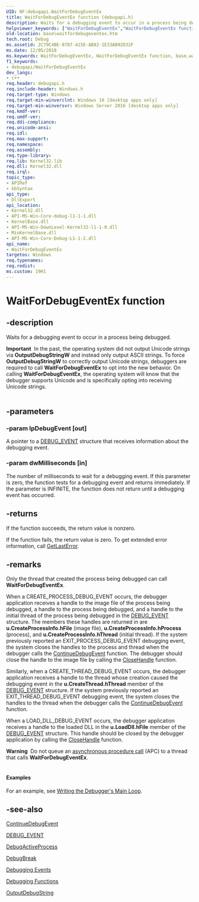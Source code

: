 ```yaml
---
UID: NF:debugapi.WaitForDebugEventEx
title: WaitForDebugEventEx function (debugapi.h)
description: Waits for a debugging event to occur in a process being debugged.helpviewer_keywords: ["WaitForDebugEventEx","WaitForDebugEventEx function","base.waitfordebugeventex","debugapi/WaitForDebugEventEx"]
old-location: base\waitfordebugeventex.htm
tech.root: Debug
ms.assetid: 2C79C4BE-9787-415E-AB82-1E33AB92D32F
ms.date: 12/05/2018
ms.keywords: WaitForDebugEventEx, WaitForDebugEventEx function, base.waitfordebugeventex, debugapi/WaitForDebugEventEx
f1_keywords:
- debugapi/WaitForDebugEventEx
dev_langs:
- c++
req.header: debugapi.h
req.include-header: Windows.h
req.target-type: Windows
req.target-min-winverclnt: Windows 10 [desktop apps only]
req.target-min-winversvr: Windows Server 2016 [desktop apps only]
req.kmdf-ver: 
req.umdf-ver: 
req.ddi-compliance: 
req.unicode-ansi: 
req.idl: 
req.max-support: 
req.namespace: 
req.assembly: 
req.type-library: 
req.lib: Kernel32.lib
req.dll: Kernel32.dll
req.irql: 
topic_type:
- APIRef
- kbSyntax
api_type:
- DllExport
api_location:
- Kernel32.dll
- API-MS-Win-Core-debug-l1-1-1.dll
- KernelBase.dll
- API-MS-Win-DownLevel-Kernel32-l1-1-0.dll
- MinKernelBase.dll
- API-MS-Win-Core-Debug-L1-1-2.dll
api_name:
- WaitForDebugEventEx
targetos: Windows
req.typenames: 
req.redist: 
ms.custom: 19H1
---
```


# WaitForDebugEventEx function


## -description


Waits for a debugging event to occur in a process being debugged.
<div class="alert"><b>Important</b>  In the past, the operating system did not output Unicode strings via <b>OutputDebugStringW</b> and instead only output ASCII strings. To force <b>OutputDebugStringW</b> to correctly output Unicode strings, debuggers are required to call <b>WaitForDebugEventEx</b> to opt into the new behavior. On calling <b>WaitForDebugEventEx</b>, the operating system will know that the debugger supports Unicode and is specifically opting into receiving Unicode strings. </div><div> </div>

## -parameters




### -param lpDebugEvent [out]

A pointer to a 
<a href="https://docs.microsoft.com/windows/desktop/api/minwinbase/ns-minwinbase-debug_event">DEBUG_EVENT</a> structure that receives information about the debugging event.


### -param dwMilliseconds [in]

The number of milliseconds to wait for a debugging event. If this parameter is zero, the function tests for a debugging event and returns immediately. If the parameter is INFINITE, the function does not return until a debugging event has occurred.


## -returns



If the function succeeds, the return value is nonzero.

If the function fails, the return value is zero. To get extended error information, call 
<a href="https://docs.microsoft.com/windows/desktop/api/errhandlingapi/nf-errhandlingapi-getlasterror">GetLastError</a>.




## -remarks



Only the thread that created the process being debugged can call 
<b>WaitForDebugEventEx</b>.

When a CREATE_PROCESS_DEBUG_EVENT occurs, the debugger application receives a handle to the image file of the process being debugged, a handle to the process being debugged, and a handle to the initial thread of the process being debugged in the 
<a href="https://docs.microsoft.com/windows/desktop/api/minwinbase/ns-minwinbase-debug_event">DEBUG_EVENT</a> structure. The members these handles are returned in are <b>u.CreateProcessInfo.hFile</b> (image file), <b>u.CreateProcessInfo.hProcess</b> (process), and <b>u.CreateProcessInfo.hThread</b> (initial thread). If the system previously reported an EXIT_PROCESS_DEBUG_EVENT debugging event, the system closes the handles to the process and thread when the debugger calls the 
<a href="https://docs.microsoft.com/windows/desktop/api/debugapi/nf-debugapi-continuedebugevent">ContinueDebugEvent</a> function. The debugger should close the handle to the image file by calling the 
<a href="https://docs.microsoft.com/windows/desktop/api/handleapi/nf-handleapi-closehandle">CloseHandle</a> function.

Similarly, when a CREATE_THREAD_DEBUG_EVENT occurs, the debugger application receives a handle to the thread whose creation caused the debugging event in the <b>u.CreateThread.hThread</b> member of the 
<a href="https://docs.microsoft.com/windows/desktop/api/minwinbase/ns-minwinbase-debug_event">DEBUG_EVENT</a> structure. If the system previously reported an EXIT_THREAD_DEBUG_EVENT debugging event, the system closes the handles to the thread when the debugger calls the 
<a href="https://docs.microsoft.com/windows/desktop/api/debugapi/nf-debugapi-continuedebugevent">ContinueDebugEvent</a> function.

When a LOAD_DLL_DEBUG_EVENT occurs, the debugger application receives a handle to the loaded DLL in the <b>u.LoadDll.hFile</b> member of the 
<a href="https://docs.microsoft.com/windows/desktop/api/minwinbase/ns-minwinbase-debug_event">DEBUG_EVENT</a> structure. This handle should be closed by the debugger application by calling the 
<a href="https://docs.microsoft.com/windows/desktop/api/handleapi/nf-handleapi-closehandle">CloseHandle</a> function.

<div class="alert"><b>Warning</b>  Do not queue an 
<a href="https://docs.microsoft.com/windows/desktop/Sync/asynchronous-procedure-calls">asynchronous procedure call</a> (APC) to a thread that calls 
<b>WaitForDebugEventEx</b>.</div>
<div> </div>

#### Examples

For an example, see 
<a href="https://docs.microsoft.com/windows/desktop/Debug/writing-the-debugger-s-main-loop">Writing the Debugger's Main Loop</a>.

<div class="code"></div>



## -see-also




<a href="https://docs.microsoft.com/windows/desktop/api/debugapi/nf-debugapi-continuedebugevent">ContinueDebugEvent</a>



<a href="https://docs.microsoft.com/windows/desktop/api/minwinbase/ns-minwinbase-debug_event">DEBUG_EVENT</a>



<a href="https://docs.microsoft.com/windows/desktop/api/debugapi/nf-debugapi-debugactiveprocess">DebugActiveProcess</a>



<a href="https://docs.microsoft.com/windows/desktop/api/debugapi/nf-debugapi-debugbreak">DebugBreak</a>



<a href="https://docs.microsoft.com/windows/desktop/Debug/debugging-events">Debugging Events</a>



<a href="https://docs.microsoft.com/windows/desktop/Debug/debugging-functions">Debugging Functions</a>



<a href="https://docs.microsoft.com/windows/desktop/api/debugapi/nf-debugapi-outputdebugstringw">OutputDebugString</a>
 

 

